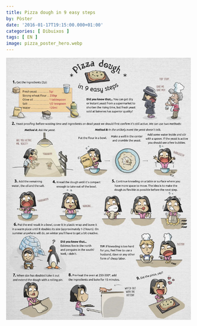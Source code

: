 ```yaml
---
title: Pizza dough in 9 easy steps
by: Pòster
date: '2016-01-17T19:15:00.000+01:00'
categories: [ Dibuixos ]
tags: [ EN ]
image: pizza_poster_hero.webp
---
```


![](pizza_poster.webp)
